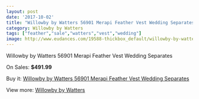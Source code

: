 ```yaml
---
layout: post
date: '2017-10-02'
title: "Willowby by Watters 56901 Merapi Feather Vest Wedding Separates"
category: Willowby by Watters
tags: ["feather","sale","watters","vest","wedding"]
image: http://www.eudances.com/19588-thickbox_default/willowby-by-watters-56901-merapi-feather-vest-wedding-separates.jpg
---
```

Willowby by Watters 56901 Merapi Feather Vest Wedding Separates

On Sales: **$491.99**
<a href="https://www.eudances.com/en/willowby-by-watters/5823-willowby-by-watters-56901-merapi-feather-vest-wedding-separates.html"><amp-img layout="responsive" width="600" height="600" src="//www.eudances.com/19588-thickbox_default/willowby-by-watters-56901-merapi-feather-vest-wedding-separates.jpg" alt="Willowby by Watters 56901 Merapi Feather Vest Wedding Separates 0" /></a>
<a href="https://www.eudances.com/en/willowby-by-watters/5823-willowby-by-watters-56901-merapi-feather-vest-wedding-separates.html"><amp-img layout="responsive" width="600" height="600" src="//www.eudances.com/19590-thickbox_default/willowby-by-watters-56901-merapi-feather-vest-wedding-separates.jpg" alt="Willowby by Watters 56901 Merapi Feather Vest Wedding Separates 1" /></a>
<a href="https://www.eudances.com/en/willowby-by-watters/5823-willowby-by-watters-56901-merapi-feather-vest-wedding-separates.html"><amp-img layout="responsive" width="600" height="600" src="//www.eudances.com/19589-thickbox_default/willowby-by-watters-56901-merapi-feather-vest-wedding-separates.jpg" alt="Willowby by Watters 56901 Merapi Feather Vest Wedding Separates 2" /></a>

Buy it: [Willowby by Watters 56901 Merapi Feather Vest Wedding Separates](https://www.eudances.com/en/willowby-by-watters/5823-willowby-by-watters-56901-merapi-feather-vest-wedding-separates.html "Willowby by Watters 56901 Merapi Feather Vest Wedding Separates")

View more: [Willowby by Watters](https://www.eudances.com/en/48-willowby-by-watters "Willowby by Watters")